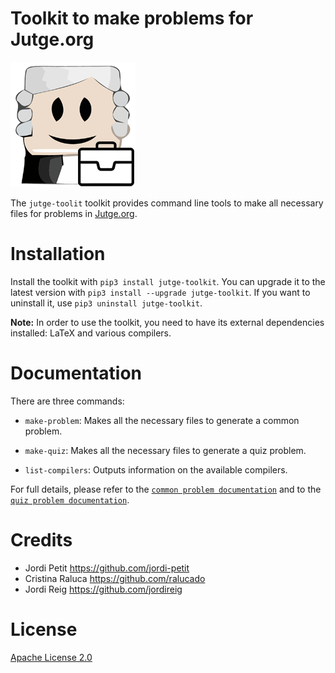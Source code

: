 # Toolkit to make problems for Jutge.org

![Logo](documentation/logo.png)

The `jutge-toolit` toolkit provides command line tools to
make all necessary files for problems in
[Jutge.org](https://jutge.org/).


# Installation

Install the toolkit with `pip3 install jutge-toolkit`. You can upgrade it to the latest version with `pip3 install --upgrade jutge-toolkit`. If you want to uninstall it, use `pip3 uninstall jutge-toolkit`.

**Note:** In order to use the toolkit, you need to have its external dependencies
installed: LaTeX and various compilers.


# Documentation

There are three commands:

- `make-problem`: Makes all the necessary files to generate a common problem.

- `make-quiz`: Makes all the necessary files to generate a quiz problem.

- `list-compilers`: Outputs information on the available compilers.

For full details, please refer to the [`common problem documentation`](documentation/problems.md)
and to the [`quiz problem documentation`](documentation/quizzes.md).


# Credits

- Jordi Petit https://github.com/jordi-petit
- Cristina Raluca https://github.com/ralucado
- Jordi Reig https://github.com/jordireig


# License

[Apache License 2.0](https://raw.githubusercontent.com/jutge-org/jutge-python/master/LICENSE.txt)
